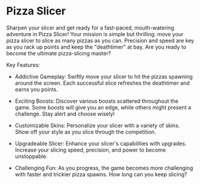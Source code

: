 # Pizza Slicer

Sharpen your slicer and get ready for a fast-paced, mouth-watering adventure in Pizza Slicer! Your mission is simple but thrilling: move your pizza slicer to slice as many pizzas as you can. Precision and speed are key as you rack up points and keep the "deathtimer" at bay. Are you ready to become the ultimate pizza-slicing master?

Key Features:

- Addictive Gameplay: Swiftly move your slicer to hit the pizzas spawning around the screen. Each successful slice refreshes the deathtimer and earns you points.

- Exciting Boosts: Discover various boosts scattered throughout the game. Some boosts will give you an edge, while others might present a challenge. Stay alert and choose wisely!

- Customizable Skins: Personalize your slicer with a variety of skins. Show off your style as you slice through the competition.

- Upgradeable Slicer: Enhance your slicer's capabilities with upgrades. Increase your slicing speed, precision, and power to become unstoppable.

- Challenging Fun: As you progress, the game becomes more challenging with faster and trickier pizza spawns. How long can you keep slicing?

